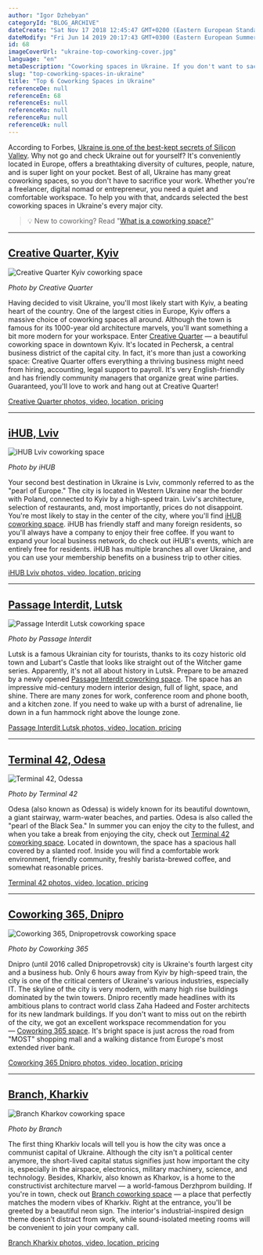 ```yaml
---
author: "Igor Dzhebyan"
categoryId: "BLOG_ARCHIVE"
dateCreate: "Sat Nov 17 2018 12:45:47 GMT+0200 (Eastern European Standard Time)"
dateModify: "Fri Jun 14 2019 20:17:43 GMT+0300 (Eastern European Summer Time)"
id: 68
imageCoverUrl: "ukraine-top-coworking-cover.jpg"
language: "en"
metaDescription: "Coworking spaces in Ukraine. If you don't want to sacrifice your work staying in Urkaine - review top 6 coworking spaces you will join to work in. "
slug: "top-coworking-spaces-in-ukraine"
title: "Top 6 Coworking Spaces in Ukraine"
referenceDe: null
referenceEn: 68
referenceEs: null
referenceKo: null
referenceRu: null
referenceUk: null
---
```


According to Forbes, [Ukraine is one of the best-kept secrets of Silicon Valley](https://www.forbes.com/sites/forbestechcouncil/2018/10/16/ukraine-is-the-best-kept-secret-in-californias-startup-scene/#338254a47ebc). Why not go and check Ukraine out for yourself? It's conveniently located in Europe, offers a breathtaking diversity of cultures, people, nature, and is super light on your pocket. Best of all, Ukraine has many great coworking spaces, so you don't have to sacrifice your work. Whether you're a freelancer, digital nomad or entrepreneur, you need a quiet and comfortable workspace. To help you with that, andcards selected the best coworking spaces in Ukraine's every major city.

> 💡 New to coworking? Read "[What is a coworking space?](https://andcards.com/blog/tips/what-is-a-coworking-space)"

---

## [Creative Quarter, Kyiv](https://creativequarter.net/en/)

![Creative Quarter Kyiv coworking space](https://s3.ap-northeast-2.amazonaws.com/blogs.andcards.com/ukraine-top-kyiv-cq.jpg|height=534,width=800)

_Photo by Creative Quarter_

Having decided to visit Ukraine, you'll most likely start with Kyiv, a beating heart of the country. One of the largest cities in Europe, Kyiv offers a massive choice of coworking spaces all around. Although the town is famous for its 1000-year old architecture marvels, you'll want something a bit more modern for your workspace. Enter [Creative Quarter](https://creativequarter.net/en/) — a beautiful coworking space in downtown Kyiv. It's located in Pechersk, a central business district of the capital city. In fact, it's more than just a coworking space: Creative Quarter offers everything a thriving business might need from hiring, accounting, legal support to payroll. It's very English-friendly and has friendly community managers that organize great wine parties. Guaranteed, you'll love to work and hang out at Creative Quarter!

[Creative Quarter photos, video, location, pricing](https://creativequarter.net/en/)

---

## [iHUB, Lviv](http://ihub.world/ua/lviv-ua/)

![iHUB Lviv coworking space](https://s3.ap-northeast-2.amazonaws.com/blogs.andcards.com/ukraine-top-lviv-ihub.jpg|height=526,width=800)

_Photo by iHUB_

Your second best destination in Ukraine is Lviv, commonly referred to as the "pearl of Europe." The city is located in Western Ukraine near the border with Poland, connected to Kyiv by a high-speed train. Lviv's architecture, selection of restaurants, and, most importantly, prices do not disappoint. You're most likely to stay in the center of the city, where you'll find [iHUB coworking space](http://ihub.world/ua/lviv-ua/). iHUB has friendly staff and many foreign residents, so you'll always have a company to enjoy their free coffee. If you want to expand your local business network, do check out iHUB's events, which are entirely free for residents. iHUB has multiple branches all over Ukraine, and you can use your membership benefits on a business trip to other cities.

[iHUB Lviv photos, video, location, pricing](http://ihub.world/ua/lviv-ua/)

---

## [Passage Interdit, Lutsk](https://passageinterdit.com.ua/)

![Passage Interdit Lutsk coworking space](https://s3.ap-northeast-2.amazonaws.com/blogs.andcards.com/ukraine-top-lutsk-passage.png|height=400,width=800)

_Photo by Passage Interdit_

Lutsk is a famous Ukrainian city for tourists, thanks to its cozy historic old town and Lubart's Castle that looks like straight out of the Witcher game series. Apparently, it's not all about history in Lutsk. Prepare to be amazed by a newly opened [Passage Interdit coworking space](https://passageinterdit.com.ua/). The space has an impressive mid-century modern interior design, full of light, space, and shine. There are many zones for work, conference room and phone booth, and a kitchen zone. If you need to wake up with a burst of adrenaline, lie down in a fun hammock right above the lounge zone. 

[Passage Interdit Lutsk photos, video, location, pricing](https://passageinterdit.com.ua/)

---

## [Terminal 42, Odesa](https://terminal42.com.ua/)

![Terminal 42, Odessa ](https://s3.ap-northeast-2.amazonaws.com/blogs.andcards.com/ukraine-top-odesa-terminal.jpg|height=450,width=800)

_Photo by Terminal 42_

Odesa (also known as Odessa) is widely known for its beautiful downtown, a giant stairway, warm-water beaches, and parties. Odesa is also called the "pearl of the Black Sea." In summer you can enjoy the city to the fullest, and when you take a break from enjoying the city, check out [Terminal 42 coworking space](https://terminal42.com.ua/). Located in downtown, the space has a spacious hall covered by a slanted roof. Inside you will find a comfortable work environment, friendly community, freshly barista-brewed coffee, and somewhat reasonable prices.

[Terminal 42 photos, video, location, pricing](https://terminal42.com.ua/)

---

## [Coworking 365, Dnipro](http://coworking365.com.ua/)

![Coworking 365, Dnipropetrovsk coworking space](https://s3.ap-northeast-2.amazonaws.com/blogs.andcards.com/ukraine-top-dnipro-coworking.jpg|height=533,width=800)

_Photo by Coworking 365_

Dnipro (until 2016 called Dnipropetrovsk) city is Ukraine's fourth largest city and a business hub. Only 6 hours away from Kyiv by high-speed train, the city is one of the critical centers of Ukraine's various industries, especially IT. The skyline of the city is very modern, with many high rise buildings dominated by the twin towers. Dnipro recently made headlines with its ambitious plans to contract world class Zaha Hadeed and Foster architects for its new landmark buildings. If you don't want to miss out on the rebirth of the city, we got an excellent workspace recommendation for you — [Coworking 365 space](http://coworking365.com.ua/). It's bright space is just across the road from "MOST" shopping mall and a walking distance from Europe's most extended river bank.

[Coworking 365 Dnipro photos, video, location, pricing](http://coworking365.com.ua/)

---

## [Branch, Kharkiv](http://www.coworkingbranch.com/)

![Branch Kharkov coworking space](https://s3.ap-northeast-2.amazonaws.com/blogs.andcards.com/ukraine-top-kharkiv-branch.jpg|height=533,width=800)

_Photo by Branch_

The first thing Kharkiv locals will tell you is how the city was once a communist capital of Ukraine. Although the city isn't a political center anymore, the short-lived capital status signifies just how important the city is, especially in the airspace, electronics, military machinery, science, and technology. Besides, Kharkiv, also known as Kharkov, is a home to the constructivist architecture marvel — a world-famous Derzhprom building. If you're in town, check out [Branch coworking space](http://www.coworkingbranch.com/) — a place that perfectly matches the modern vibes of Kharkiv. Right at the entrance, you'll be greeted by a beautiful neon sign. The interior's industrial-inspired design theme doesn't distract from work, while sound-isolated meeting rooms will be convenient to join your company call.

[Branch Kharkiv photos, video, location, pricing](http://www.coworkingbranch.com/)
